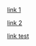 [link 1](pictures/index.html#L7)

[link 2](pictures/newdirectory/elements.html)

[link test](pictures/index.html)